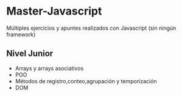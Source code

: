 # Master-Javascript
Múltiples ejercicios y apuntes realizados con Javascript (sin ningún framework)
## Nivel Junior
- Arrays y arrays asociativos
- POO
- Métodos de registro,conteo,agrupación y temporización
- DOM